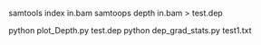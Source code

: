 
samtools index in.bam
samtoops depth in.bam > test.dep

python plot_Depth.py test.dep
python dep_grad_stats.py test1.txt
